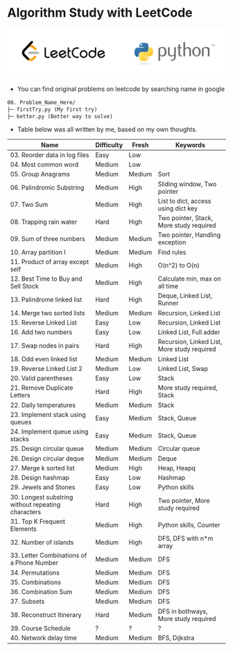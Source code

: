 # Algorithm Study with LeetCode
<p align="middle">
  <img src="/00.%20Extra/logo.png" width="500" /> 
</p>

* You can find original problems on leetcode by searching name in google  

```
00. Problem_Name_Here/
├─ firstTry.py (My first try)
├─ better.py (Better way to solve)
```

* Table below was all written by me, based on my own thoughts.  

|Name                                              |Difficulty|Fresh |Keywords                                   |
|--------------------------------------------------|----------|------|-------------------------------------------|
|03. Reorder data in log files                     |Easy      |Low   |                                           |
|04. Most common word                              |Medium    |Low   |                                           |
|05. Group Anagrams                                |Medium    |Medium|Sort                                       |
|06. Palindromic Substring                         |Medium    |High  |Sliding window, Two pointer                |
|07. Two Sum                                       |Medium    |High  |List to dict, access using dict key        |
|08. Trapping rain water                           |Hard      |High  |Two pointer, Stack, More study required    |
|09. Sum of three numbers                          |Medium    |Medium|Two pointer, Handling exception            |
|10. Array partition I                             |Medium    |Medium|Find rules                                 |
|11. Product of array except self                  |Medium    |High  |O(n^2) to O(n)                             |
|12. Best Time to Buy and Sell Stock               |Medium    |High  |Calculate min, max on all time             |
|13. Palindrome linked list                        |Hard      |High  |Deque, Linked List, Runner                 |
|14. Merge two sorted lists                        |Medium    |Medium|Recursion, Linked List                     |
|15. Reverse Linked List                           |Easy      |Low   |Recursion, Linked List                     |
|16. Add two numbers                               |Easy      |Low   |Linked List, Full adder                    |
|17. Swap nodes in pairs                           |Hard      |High  |Recursion, Linked List, More study required|
|18. Odd even linked list                          |Medium    |Medium|Linked List                                |
|19. Reverse Linked List 2                         |Medium    |Low   |Linked List, Swap                          |
|20. Valid parentheses                             |Easy      |Low   |Stack                                      |
|21. Remove Duplicate Letters                      |Hard      |High  |More study required, Stack                 |
|22. Daily temperatures                            |Medium    |Medium|Stack                                      |
|23. Implement stack using queues                  |Easy      |Medium|Stack, Queue                               |
|24. Implement queue using stacks                  |Easy      |Medium|Stack, Queue                               |
|25. Design circular queue                         |Medium    |Medium|Circular queue                             |
|26. Design circular deque                         |Medium    |Medium|Deque                                      |
|27. Merge k sorted list                           |Medium    |High  |Heap, Heapq                                |
|28. Design hashmap                                |Easy      |Low   |Hashmap                                    |
|29. Jewels and Stones                             |Easy      |Low   |Python skills                              |
|30. Longest substring without repeating characters|Hard      |High  |Two pointer, More study required           |
|31. Top K Frequent Elements                       |Medium    |High  |Python skills, Counter                     |
|32. Number of islands                             |Medium    |High  |DFS, DFS with n*m array                    |
|33. Letter Combinations of a Phone Number         |Medium    |Medium|DFS                                        |
|34. Permutations                                  |Medium    |Medium|DFS                                        |
|35. Combinations                                  |Medium    |Medium|DFS                                        |
|36. Combination Sum                               |Medium    |Medium|DFS                                        |
|37. Subsets                                       |Medium    |Medium|DFS                                        |
|38. Reconstruct Itinerary                         |Hard      |Medium|DFS in bothways, More study required       |
|39. Course Schedule                               |?         |?     |?                                          |
|40. Network delay time                            |Medium    |Medium|BFS, Dijkstra                              |
